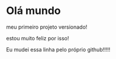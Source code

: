 # Olá mundo
 meu primeiro projeto versionado!

 estou muito feliz por isso!
 
 Eu mudei essa linha pelo próprio github!!!!!
